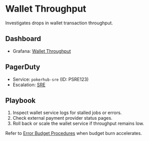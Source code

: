 # Wallet Throughput

Investigates drops in wallet transaction throughput.

## Dashboard
- Grafana: [Wallet Throughput](../../infrastructure/observability/wallet-throughput-dashboard.json)

## PagerDuty
- Service: `pokerhub-sre` (ID: PSRE123)
- Escalation: [SRE](https://pokerhub.pagerduty.com/escalation_policies/PABC123)

## Playbook
1. Inspect wallet service logs for stalled jobs or errors.
2. Check external payment provider status pages.
3. Roll back or scale the wallet service if throughput remains low.

Refer to [Error Budget Procedures](../error-budget-procedures.md) when budget burn accelerates.
